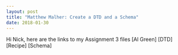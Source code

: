 ```yaml
---
layout: post
title: "Matthew Malher: Create a DTD and a Schema"
date: 2018-01-30
---
```


Hi Nick, here are the links to my Assignment 3 files
[Al Green]
[DTD]
[Recipe]
[Schema]
